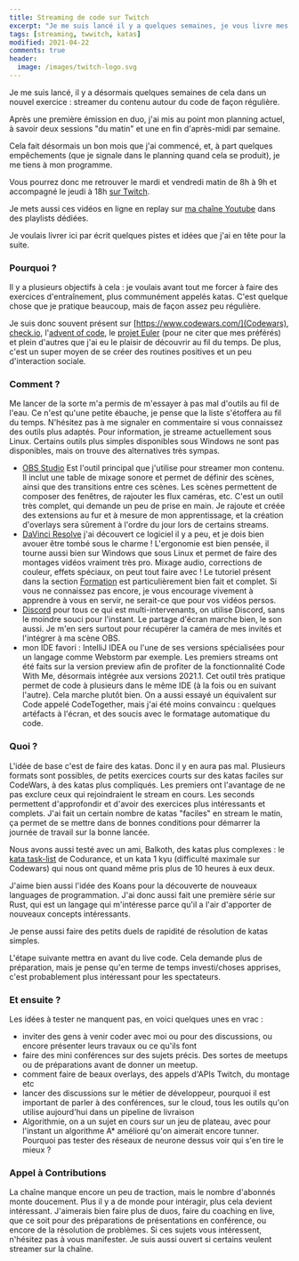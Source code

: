 ```yaml
---
title: Streaming de code sur Twitch
excerpt: "Je me suis lancé il y a quelques semaines, je vous livre mes premiers retours"
tags: [streaming, twwitch, katas]
modified: 2021-04-22
comments: true
header:
  image: /images/twitch-logo.svg
---
```


Je me suis lancé, il y a désormais quelques semaines de cela dans un nouvel exercice : streamer du contenu autour du code de façon régulière.

Après une première émission en duo, j'ai mis au point mon planning actuel, à savoir deux sessions "du matin" et une en fin d'après-midi par semaine.

Cela fait désormais un bon mois que j'ai commencé, et, à part quelques empêchements (que je signale dans le planning quand cela se produit), je me tiens à mon programme.

Vous pourrez donc me retrouver le mardi et vendredi matin de 8h à 9h et accompagné le jeudi à 18h [sur Twitch](https://www.twitch.tv/enveillecode).

Je mets aussi ces vidéos en ligne en replay sur [ma chaîne Youtube](https://www.youtube.com/c/VincentFerries/playlists) dans des playlists dédiées.

Je voulais livrer ici par écrit quelques pistes et idées que j'ai en tête pour la suite.

### Pourquoi ?

Il y a plusieurs objectifs à cela : je voulais avant tout me forcer à faire des exercices d'entraînement, plus communément appelés katas.
C'est quelque chose que je pratique beaucoup, mais de façon assez peu régulière.

Je suis donc souvent présent sur [https://www.codewars.com/](Codewars), [check.io](https://checkio.org/), l'[advent of code](https://adventofcode.com/), le [projet Euler](https://projecteuler.net/) (pour ne citer que mes préférés) et plein d'autres que j'ai eu le plaisir de découvrir au fil du temps.
De plus, c'est un super moyen de se créer des routines positives et un peu d'interaction sociale.

### Comment ?

Me lancer de la sorte m'a permis de m'essayer à pas mal d'outils au fil de l'eau. Ce n'est qu'une petite ébauche, je pense que la liste s'étoffera au fil du temps. N'hésitez pas à me signaler en commentaire si vous connaissez des outils plus adaptés.
Pour information, je streame actuellement sous Linux. Certains outils plus simples disponibles sous Windows ne sont pas disponibles, mais on trouve des alternatives très sympas.

- [OBS Studio](https://obsproject.com) Est l'outil principal que j'utilise pour streamer mon contenu. Il inclut une table de mixage sonore et permet de définir des scènes, ainsi que des transitions entre ces scènes. Les scènes permettent de composer des fenêtres, de rajouter les flux caméras, etc. C'est un outil très complet, qui demande un peu de prise en main. Je rajoute et créée des extensions au fur et à mesure de mon apprentissage, et la création d'overlays sera sûrement à l'ordre du jour lors de certains streams.
- [DaVinci Resolve](https://www.blackmagicdesign.com/fr/products/davinciresolve/) j'ai découvert ce logiciel il y a peu, et je dois bien avouer être tombé sous le charme ! L'ergonomie est bien pensée, il tourne aussi bien sur Windows que sous Linux et permet de faire des montages vidéos vraiment très pro. Mixage audio, corrections de couleur, effets spéciaux, on peut tout faire avec ! Le tutoriel présent dans la section [Formation](https://www.blackmagicdesign.com/fr/products/davinciresolve/training) est particulièrement bien fait et complet. Si vous ne connaissez pas encore, je vous encourage vivement à apprendre à vous en servir, ne serait-ce que pour vos vidéos persos.
- [Discord](https://discord.com/) pour tous ce qui est multi-intervenants, on utilise Discord, sans le moindre souci pour l'instant. Le partage d'écran marche bien, le son aussi. Je m'en sers surtout pour récupérer la caméra de mes invités et l'intégrer à ma scène OBS.
- mon IDE favori : IntelliJ IDEA ou l'une de ses versions spécialisées pour un langage comme Webstorm par exemple. Les premiers streams ont été faits sur la version preview afin de profiter de la fonctionnalité Code With Me, désormais intégrée aux versions 2021.1. Cet outil très pratique permet de code à plusieurs dans le même IDE (à la fois ou en suivant l'autre). Cela marche plutôt bien. On a aussi essayé un équivalent sur Code appelé CodeTogether, mais j'ai été moins convaincu : quelques artéfacts à l'écran, et des soucis avec le formatage automatique du code.

### Quoi ?

L'idée de base c'est de faire des katas. Donc il y en aura pas mal.
Plusieurs formats sont possibles, de petits exercices courts sur des katas faciles sur CodeWars, à des katas plus compliqués.
Les premiers ont l'avantage de ne pas exclure ceux qui rejoindraient le stream en cours. Les seconds permettent d'approfondir et d'avoir des exercices plus intéressants et complets.
J'ai fait un certain nombre de katas "faciles" en stream le matin, ça permet de se mettre dans de bonnes conditions pour démarrer la journée de travail sur la bonne lancée.

Nous avons aussi testé avec un ami, Balkoth, des katas plus complexes : le [kata task-list](https://github.com/codurance/task-list) de Codurance, et un kata 1 kyu (difficulté maximale sur Codewars) qui nous ont quand même pris plus de 10 heures à eux deux.

J'aime bien aussi l'idée des Koans pour la découverte de nouveaux languages de programmation. J'ai donc aussi fait une première série sur Rust, qui est un langage qui m'intéresse parce qu'il a l'air d'apporter de nouveaux concepts intéressants.

Je pense aussi faire des petits duels de rapidité de résolution de katas simples.

L'étape suivante mettra en avant du live code. Cela demande plus de préparation, mais je pense qu'en terme de temps investi/choses apprises, c'est probablement plus intéressant pour les spectateurs.

### Et ensuite ?

Les idées à tester ne manquent pas, en voici quelques unes en vrac :
- inviter des gens à venir coder avec moi ou pour des discussions, ou encore présenter leurs travaux ou ce qu'ils font
- faire des mini conférences sur des sujets précis. Des sortes de meetups ou de préparations avant de donner un meetup.
- comment faire de beaux overlays, des appels d'APIs Twitch, du montage etc
- lancer des discussions sur le métier de développeur, pourquoi il est important de parler à des conférences, sur le cloud, tous les outils qu'on utilise aujourd'hui dans un pipeline de livraison
- Algorithmie, on a un sujet en cours sur un jeu de plateau, avec pour l'instant un algorithme A* amélioré qu'on aimerait encore tunner. Pourquoi pas tester des réseaux de neurone dessus voir qui s'en tire le mieux ?

### Appel à Contributions

La chaîne manque encore un peu de traction, mais le nombre d'abonnés monte doucement. Plus il y a de monde pour intéragir, plus cela devient intéressant.
J'aimerais bien faire plus de duos, faire du coaching en live, que ce soit pour des préparations de présentations en conférence, ou encore de la résolution de problèmes.
Si ces sujets vous intéressent, n'hésitez pas à vous manifester.
Je suis aussi ouvert si certains veulent streamer sur la chaîne.
